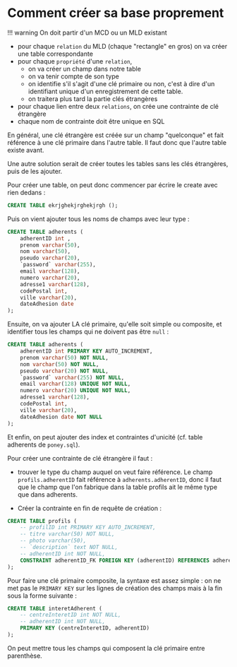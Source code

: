 # Comment créer sa base proprement

!!! warning On doit partir d'un MCD ou un MLD existant

- pour chaque `relation` du MLD (chaque "rectangle" en gros) on va créer une table correspondante
- pour chaque `propriété` d'une `relation`, 
  - on va créer un champ dans notre table
  - on va tenir compte de son type
  - on identifie s'il s'agit d'une clé primaire ou non, c'est à dire d'un identifiant unique d'un enregistrement de cette table.
  - on traitera plus tard la partie clés étrangères
- pour chaque lien entre deux `relations`, on crée une contrainte de clé étrangère
- chaque nom de contrainte doit être unique en SQL

En général, une clé étrangère est créée sur un champ "quelconque" et fait référence à une clé primaire dans l'autre table.
Il faut donc que l'autre table existe avant.

Une autre solution serait de créer toutes les tables sans les clés étrangères, puis de les ajouter.


Pour créer une table, on peut donc commencer par écrire le create avec rien dedans :

```sql
CREATE TABLE ekrjghekjrghekjrgh ();
```

Puis on vient ajouter tous les noms de champs avec leur type :

```sql
CREATE TABLE adherents (
    adherentID int ,
    prenom varchar(50),
    nom varchar(50),
    pseudo varchar(20),
    `password` varchar(255),
    email varchar(128),
    numero varchar(20),
    adresse1 varchar(128),
    codePostal int,
    ville varchar(20),
    dateAdhesion date
);
```

Ensuite, on va ajouter LA clé primaire, qu'elle soit simple ou composite, et identifier tous les champs qui ne doivent pas être `null` :


```sql
CREATE TABLE adherents (
    adherentID int PRIMARY KEY AUTO_INCREMENT,
    prenom varchar(50) NOT NULL,
    nom varchar(50) NOT NULL,
    pseudo varchar(20) NOT NULL,
    `password` varchar(255) NOT NULL,
    email varchar(128) UNIQUE NOT NULL,
    numero varchar(20) UNIQUE NOT NULL,
    adresse1 varchar(128),
    codePostal int,
    ville varchar(20),
    dateAdhesion date NOT NULL
);
```

Et enfin, on peut ajouter des index et contraintes d'unicité (cf. table adherents de `poney.sql`).

Pour créer une contrainte de clé étrangère il faut :

- trouver le type du champ auquel on veut faire référence. Le champ `profils.adherentID` fait référence à `adherents.adherentID`, donc il faut que le champ que l'on fabrique dans la table profils ait le même type que dans adherents.

- Créer la contrainte en fin de requête de création :

```sql
CREATE TABLE profils (
    -- profilID int PRIMARY KEY AUTO_INCREMENT,
    -- titre varchar(50) NOT NULL,
    -- photo varchar(50),
    -- `description` text NOT NULL,
    -- adherentID int NOT NULL,
    CONSTRAINT adherentID_FK FOREIGN KEY (adherentID) REFERENCES adherents (adherentID)
);
```

Pour faire une clé primaire composite, la syntaxe est assez simple : on ne met pas le `PRIMARY KEY` sur les lignes de création des champs mais à la fin sous la forme suivante :

```sql
CREATE TABLE interetAdherent (
    -- centreInteretID int NOT NULL,
    -- adherentID int NOT NULL,
    PRIMARY KEY (centreInteretID, adherentID)
);
```

On peut mettre tous les champs qui composent la clé primaire entre parenthèse.